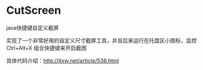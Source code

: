 # CutScreen
java快捷键自定义截屏

实现了一个非常好用的自定义尺寸截屏工具，并且后来运行在托盘区小图标，监控Ctrl+Alt+X 组合快捷键来开启截图

具体代码介绍：http://itxw.net/article/536.html
